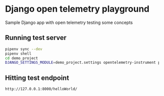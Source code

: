 # Django open telemetry playground

Sample Django app with open telemetry testing some concepts

## Running test server

```zsh
pipenv sync --dev
pipenv shell
cd demo_project
DJANGO_SETTINGS_MODULE=demo_project.settings opentelemetry-instrument python manage.py runserver --noreload
```

## Hitting test endpoint

`http://127.0.0.1:8000/helloWorld/`
